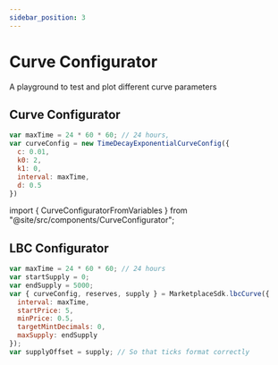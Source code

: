 ```yaml
---
sidebar_position: 3
---
```


# Curve Configurator

A playground to test and plot different curve parameters

## Curve Configurator
```jsx async
var maxTime = 24 * 60 * 60; // 24 hours,
var curveConfig = new TimeDecayExponentialCurveConfig({
  c: 0.01,
  k0: 2,
  k1: 0,
  interval: maxTime,
  d: 0.5
})
```
import { CurveConfiguratorFromVariables } from "@site/src/components/CurveConfigurator";

<CurveConfiguratorFromVariables />

## LBC Configurator

```jsx async
var maxTime = 24 * 60 * 60; // 24 hours
var startSupply = 0;
var endSupply = 5000;
var { curveConfig, reserves, supply } = MarketplaceSdk.lbcCurve({
  interval: maxTime,
  startPrice: 5,
  minPrice: 0.5,
  targetMintDecimals: 0,
  maxSupply: endSupply
});
var supplyOffset = supply; // So that ticks format correctly
```

<CurveConfiguratorFromVariables rateVsTime />